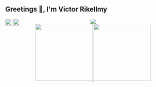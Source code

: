 ## Greetings 👋, I'm Victor Rikellmy

<a href="https://t.me/ewertonbello">
  <img align="left" alt="Ewerton's Telegram" width="22px" src="https://cdn.jsdelivr.net/npm/simple-icons@v3/icons/telegram.svg" />
</a>
<a href="https://pt.stackoverflow.com/users/104420/ewerton-belo">
  <img align="left" alt="Ewerton's StackOverflow" width="22px" src="https://cdn.jsdelivr.net/npm/simple-icons@v3/icons/stackoverflow.svg" />
</a>


<div align="center">
  <img src="https://camo.githubusercontent.com/ddbe573916c6d4c079c9611baecb66006835f3382c502924ee8809576697f557/68747470733a2f2f63646e2e6472696262626c652e636f6d2f75736572732f3233393735352f73637265656e73686f74732f343535373531352f30312d626f62612d666574745f737469636b65725f6461766567616d657a2e676966">
</div>

<div align="center">

  <a href="https://github.com/Arttanjeiro">

  <img height="180em" src="https://github-readme-stats.vercel.app/api?username=Arttanjeiro&show_icons=true&theme=dark&include_all_commits=true&count_private=true"/>

  <img height="180em" src="https://github-readme-stats.vercel.app/api/top-langs/?username=Arttanjeiro&layout=compact&langs_count=7&theme=dark"/>

</div>
  




